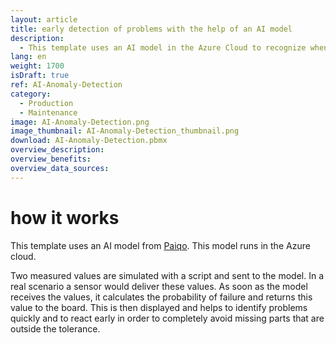 ```yaml
---
layout: article
title: early detection of problems with the help of an AI model
description: 
  - This template uses an AI model in the Azure Cloud to recognize when the probability of a faulty production increases. Two measured values are transmitted to an AI model and the calculated probability is returned as a value with the help of the JSON data source. With this value you can quickly make the current situation visible and react early enough to completely avoid misproduction.
lang: en
weight: 1700
isDraft: true
ref: AI-Anomaly-Detection
category:
  - Production
  - Maintenance
image: AI-Anomaly-Detection.png
image_thumbnail: AI-Anomaly-Detection_thumbnail.png
download: AI-Anomaly-Detection.pbmx
overview_description:
overview_benefits:
overview_data_sources:
---
```

# how it works

This template uses an AI model from [Paiqo](https://paiqo.com/de/). This model runs in the Azure cloud. 

Two measured values are simulated with a script and sent to the model. In a real scenario a sensor would deliver these values. As soon as the model receives the values, it calculates the probability of failure and returns this value to the board. This is then displayed and helps to identify problems quickly and to react early in order to completely avoid missing parts that are outside the tolerance.